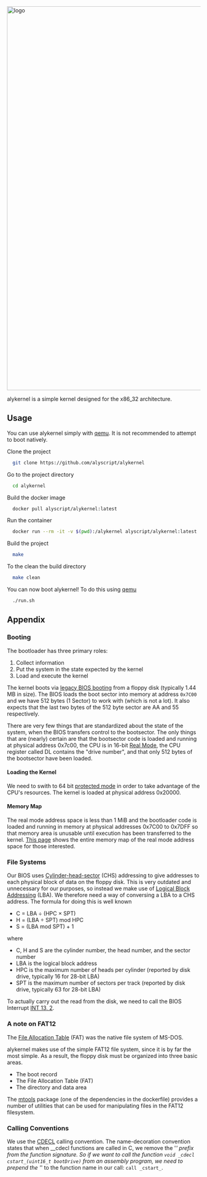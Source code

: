 <img src="https://i.imgur.com/Jo7l9Q1.png" alt="logo" width="1000">

alykernel is a simple kernel designed for the x86_32 architecture.


## Usage

You can use alykernel simply with [qemu](https://www.qemu.org/). It is not recommended to attempt to boot natively.

Clone the project

```bash
  git clone https://github.com/alyscript/alykernel
```

Go to the project directory

```bash
  cd alykernel
```

Build the docker image

```bash
  docker pull alyscript/alykernel:latest
```

Run the container

```bash
  docker run --rm -it -v $(pwd):/alykernel alyscript/alykernel:latest
```

Build the project
```bash
  make
```

To the clean the build directory
```bash
  make clean
```

You can now boot alykernel! To do this using [qemu](https://www.qemu.org/)
```bash
  ./run.sh
```


## Appendix

### Booting
The bootloader has three primary roles:
1. Collect information
2. Put the system in the state expected by the kernel
3. Load and execute the kernel

The kernel boots via [legacy BIOS booting](https://wiki.osdev.org/System_Initialization_(x86)) from a floppy disk (typically 1.44 MB in size). The BIOS loads the boot sector into memory at address `0x7C00` and we have 512 bytes (1 Sector) to work with (which is not a lot). It also expects that the last two bytes of the 512 byte sector are AA and 55 respectively.

There are very few things that are standardized about the state of the system, when the BIOS transfers control to the bootsector. The only things that are (nearly) certain are that the bootsector code is loaded and running at physical address 0x7c00, the CPU is in 16-bit [Real Mode](https://wiki.osdev.org/Real_Mode), the CPU register called DL contains the "drive number", and that only 512 bytes of the bootsector have been loaded.

#### Loading the Kernel
We need to swith to 64 bit [protected mode](https://wiki.osdev.org/Protected_Mode) in order to take advantage of the CPU's resources.
The kernel is loaded at physical address 0x20000. 

#### Memory Map
The real mode address space is less than 1 MiB and the bootloader code is loaded and running in memory at physical addresses 0x7C00 to 0x7DFF so that memory area is unusable until execution has been transferred to the kernel.
[This page](https://wiki.osdev.org/Memory_Map_(x86)#Real_mode_address_space_(%3C_1_MiB)) shows the entire memory map of the real mode address space for those interested.

### File Systems
Our BIOS uses [Cylinder-head-sector](https://en.wikipedia.org/wiki/Cylinder-head-sector) (CHS) addressing to give addresses to each physical block of data on the floppy disk.
This is very outdated and unnecessary for our purposes, so instead we make use of [Logical Block Addressing](https://en.wikipedia.org/wiki/Logical_block_addressing) (LBA). We therefore need a way of conversing a LBA to a CHS address. The formula for doing this is well known
- C = LBA ÷ (HPC × SPT)
- H = (LBA ÷ SPT) mod HPC
- S = (LBA mod SPT) + 1

where
- C, H and S are the cylinder number, the head number, and the sector number
- LBA is the logical block address
- HPC is the maximum number of heads per cylinder (reported by disk drive, typically 16 for 28-bit LBA)
- SPT is the maximum number of sectors per track (reported by disk drive, typically 63 for 28-bit LBA)

To actually carry out the read from the disk, we need to call the BIOS Interrupt [INT 13, 2](https://stanislavs.org/helppc/int_13-2.html).

### A note on FAT12
The [File Allocation Table](https://wiki.osdev.org/FAT) (FAT) was the native file system of MS-DOS.

alykernel makes use of the simple FAT12 file system, since it is by far the most simple. As a result, the floppy disk must be organized into three basic areas.
- The boot record
- The File Allocation Table (FAT)
- The directory and data area

The [mtools](https://www.gnu.org/software/mtools/) package (one of the dependencies in the dockerfile) provides a number of utilities that can be used for manipulating files in the FAT12 filesystem.

### Calling Conventions
We use the [CDECL](https://en.wikipedia.org/wiki/X86_calling_conventions#cdecl) calling convention.
The name-decoration convention states that when __cdecl functions are called in C, we remove the '_' prefix from the function signature.
So if we want to call the function `void _cdecl cstart_(uint16_t bootDrive)` from an assembly program, we need to prepend the '_' to the function name in our call: `call _cstart_`.
